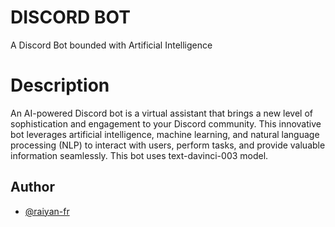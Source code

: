# **DISCORD BOT**
A Discord Bot bounded with Artificial Intelligence 

# Description
An AI-powered Discord bot is a virtual assistant that brings a new level of sophistication and engagement to your Discord community. This innovative bot leverages artificial intelligence, machine learning, and natural language processing (NLP) to interact with users, perform tasks, and provide valuable information seamlessly. This bot uses text-davinci-003 model.

## Author

- [@raiyan-fr](https://www.github.com/raiyan-fr)

